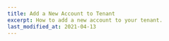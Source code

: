 ```yaml
---
title: Add a New Account to Tenant
excerpt: How to add a new account to your tenant.
last_modified_at: 2021-04-13
---
```

